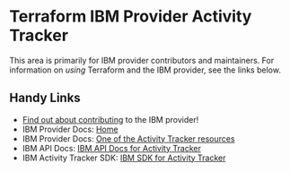 # Terraform IBM Provider Activity Tracker
<!-- markdownlint-disable MD026 -->
This area is primarily for IBM provider contributors and maintainers. For information on _using_ Terraform and the IBM provider, see the links below.


## Handy Links
* [Find out about contributing](../../../CONTRIBUTING.md) to the IBM provider!
* IBM Provider Docs: [Home](https://registry.terraform.io/providers/IBM-Cloud/ibm/latest/docs)
* IBM Provider Docs: [One of the Activity Tracker resources](https://registry.terraform.io/providers/IBM-Cloud/ibm/latest/docs/resources/atracker_route)
* IBM API Docs: [IBM API Docs for Activity Tracker](https://cloud.ibm.com/apidocs/atracker)
* IBM Activity Tracker SDK: [IBM SDK for Activity Tracker](https://github.com/IBM/appconfiguration-go-admin-sdk/tree/master/atrackerv2)
